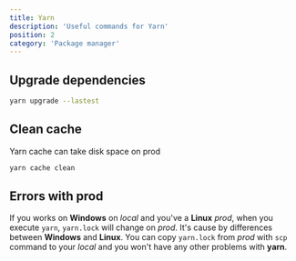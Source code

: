 ```yaml
---
title: Yarn
description: 'Useful commands for Yarn'
position: 2
category: 'Package manager'
---
```


## Upgrade dependencies

```bash
yarn upgrade --lastest
```

## Clean cache

Yarn cache can take disk space on prod

```bash
yarn cache clean
```

## Errors with prod

If you works on **Windows** on *local* and you've a **Linux** *prod*, when you execute `yarn`, `yarn.lock` will change on *prod*. It's cause by differences between **Windows** and **Linux**. You can copy `yarn.lock` from *prod* with `scp` command to your *local* and you won't have any other problems with **yarn**.
